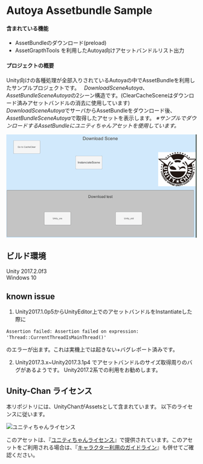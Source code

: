 # Autoya Assetbundle Sample
#### 含まれている機能
- AssetBundleのダウンロード(preload)
- AssetGrapthTools を利用したAutoya向けアセットバンドルリスト出力

#### プロジェクトの概要
Unity向けの各種処理が全部入りされているAutoyaの中でAssetBundleを利用したサンプルプロジェクトです。  
*DownloadSceneAutoya*、*AssetBundleSceneAutoya*の2シーン構造です。(ClearCacheSceneはダウンロード済みアセットバンドルの消去に使用しています)  
*DownloadSceneAutoya*でサーバからAssetBundleをダウンロード後、*AssetBundleSceneAutoya*で取得したアセットを表示します。 
*※サンプルでダウンロードするAssetBundleにユニティちゃんアセットを使用しています。*

![デモシーン](https://raw.githubusercontent.com/neon-izm/AssetBundleManager/master/AssetBundleLoadDemo.gif "サンプルプロジェクトの動作")


## ビルド環境
Unity 2017.2.0f3  
Windows 10 

## known issue
1. Unity2017.1.0p5からUnityEditor上でのアセットバンドルをInstantiateした際に
```
Assertion failed: Assertion failed on expression: 'Thread::CurrentThreadIsMainThread()'
```
のエラーが出ます。これは実機上では起きない+バグレポート済みです。

2. Unity2017.3.x~Unity2017.3.1p4 でアセットバンドルのサイズ取得周りのバグがあるようです。
Unity2017.2系での利用をお勧めします。


## Unity-Chan ライセンス
本リポジトリには、UnityChanがAssetsとして含まれています。 以下のライセンスに従います。

<div><img src="http://unity-chan.com/images/imageLicenseLogo.png" alt="ユニティちゃんライセンス"><p>このアセットは、『<a href="http://unity-chan.com/contents/license_jp/" target="_blank">ユニティちゃんライセンス</a>』で提供されています。このアセットをご利用される場合は、『<a href="http://unity-chan.com/contents/guideline/" target="_blank">キャラクター利用のガイドライン</a>』も併せてご確認ください。</p></div>

